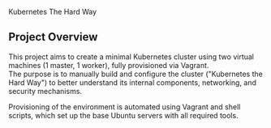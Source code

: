 Kubernetes The Hard Way

## Project Overview
This project aims to create a minimal Kubernetes cluster using two virtual machines (1 master, 1 worker), fully provisioned via Vagrant.  
The purpose is to manually build and configure the cluster ("Kubernetes the Hard Way") to better understand its internal components, networking, and security mechanisms.

Provisioning of the environment is automated using Vagrant and shell scripts, which set up the base Ubuntu servers with all required tools.
